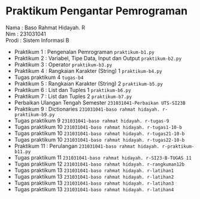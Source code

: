 # Praktikum Pengantar Pemrograman

<div> Nama  : Baso Rahmat Hidayah. R </div>
<div> Nim   : 231031041 </div>
<div> Prodi : Sistem Informasi B </div>

* Praktikum 1 : Pengenalan Pemrograman `praktikum-b1.py`
* Praktikum 2 : Variabel, Tipe Data, Input dan Output `praktikum-b2.py`
* Praktikum 3 : Operator `praktikum-b3.py`
* Praktikum 4 : Rangkaian Karakter (String) 1 `praktikum-b4.py`
* Tugas praktikum 4 `tugas-b4`
* Praktikum 5 : Rangkaian Karakter (String) 2 `praktikum-b5.py`
* Praktikum 6 : List dan Tuples 1 `praktikum-b6.py`
* Praktikum 7 : List dan Tuples 2 `praktikum-b7.py`
* Perbaikan Ulangan Tengah Semester `231031041-Perbaikan UTS-SI23B`
* Praktikum 9 : Dictionaries `231031041-baso rahmat hidayah. r-praktikum-b9.py`
* Tugas praktikum 9 `231031041-baso rahmat hidayah. r-tugas-9`
* Tugas praktikum 10 `231031041-baso rahmat hidayah. r-tugas1-10-b`
* Tugas praktikum 10 `231031041-baso rahmat hidayah. r-tugas21-10-b`
* Tugas praktikum 10 `231031041-baso rahmat hidayah. r-tugas22-10-b`
* Praktikum 11 : Perulangan `231031041-baso rahmat hidayah. r-praktikum-b11.py`
* Tugas praktikum 11 `231031041-baso rahmat hidayah. r-SI23-B-TUGAS 11`
* Tugas praktikum 12 `231031041-baso rahmat hidayah. r-rangkuman12b`
* Tugas praktikum 13 `231031041-baso rahmat hidayah. r-latihan1`
* Tugas praktikum 13 `231031041-baso rahmat hidayah. r-latihan2`
* Tugas praktikum 13 `231031041-baso rahmat hidayah. r-latihan3`
* Tugas praktikum 13 `231031041-baso rahmat hidayah. r-latihan4`
